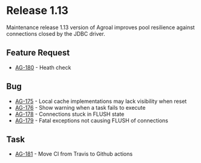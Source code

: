 # Release 1.13

Maintenance release 1.13 version of Agroal improves pool resilience against connections closed by the JDBC driver.

## Feature Request
* [AG-180](https://issues.jboss.org/browse/AG-180) - Heath check

## Bug
* [AG-175](https://issues.jboss.org/browse/AG-175) - Local cache implementations may lack visibility when reset
* [AG-176](https://issues.jboss.org/browse/AG-176) - Show warning when a task fails to execute
* [AG-178](https://issues.jboss.org/browse/AG-178) - Connections stuck in FLUSH state
* [AG-179](https://issues.jboss.org/browse/AG-179) - Fatal exceptions not causing FLUSH of connections

## Task
* [AG-181](https://issues.jboss.org/browse/AG-181) - Move CI from Travis to Github actions

